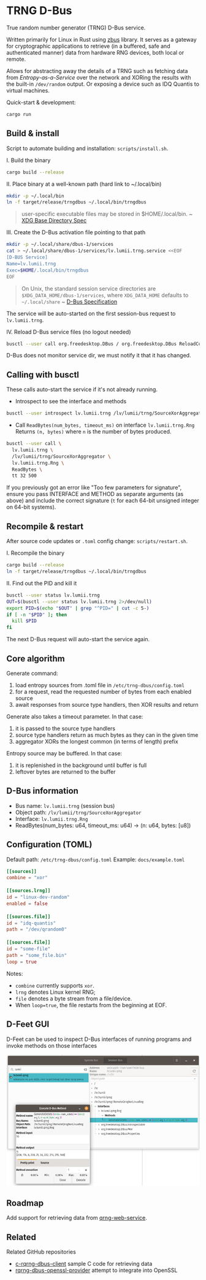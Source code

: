 # TRNG D-Bus

True random number generator (TRNG) D-Bus service.

Written primarily for Linux in Rust using [zbus](https://github.com/dbus2/zbus) library.
It serves as a gateway for cryptographic applications to retrieve
(in a buffered, safe and authenticated manner)
data from hardware RNG devices, both local or remote.

Allows for abstracting away the details of a TRNG
such as fetching data from *Entropy-as-a-Service* over the network
and XORing the results with the built-in `/dev/random` output.
Or exposing a device such as IDQ Quantis to virtual machines.

Quick-start & development:
```bash
cargo run
```

## Build & install

Script to automate building and installation: `scripts/install.sh`.

I. Build the binary

```bash
cargo build --release
```

II. Place binary at a well-known path (hard link to ~/.local/bin)

```bash
mkdir -p ~/.local/bin
ln -f target/release/trngdbus ~/.local/bin/trngdbus
```

> user-specific executable files may be stored in $HOME/.local/bin.
~ [XDG Base Directory Spec](https://specifications.freedesktop.org/basedir-spec/latest/)

III. Create the D-Bus activation file pointing to that path

```bash
mkdir -p ~/.local/share/dbus-1/services
cat > ~/.local/share/dbus-1/services/lv.lumii.trng.service <<EOF
[D-BUS Service]
Name=lv.lumii.trng
Exec=$HOME/.local/bin/trngdbus
EOF
```

> On Unix, the standard session service directories are
> `$XDG_DATA_HOME/dbus-1/services`, where `XDG_DATA_HOME` defaults to `~/.local/share`
~ [D-Bus Specification](https://dbus.freedesktop.org/doc/dbus-daemon.1.html)

The service will be auto-started on the first session-bus request to `lv.lumii.trng`.

IV. Reload D-Bus service files (no logout needed)
```bash
busctl --user call org.freedesktop.DBus / org.freedesktop.DBus ReloadConfig
```
D-Bus does not monitor service dir, we must notify it that it has changed.

## Calling with busctl

These calls auto-start the service if it's not already running.

- Introspect to see the interface and methods
```bash
busctl --user introspect lv.lumii.trng /lv/lumii/trng/SourceXorAggregator
```

- Call `ReadBytes(num_bytes, timeout_ms)` on interface `lv.lumii.trng.Rng`
  Returns `(n, bytes)` where `n` is the number of bytes produced.
```bash
busctl --user call \
  lv.lumii.trng \
  /lv/lumii/trng/SourceXorAggregator \
  lv.lumii.trng.Rng \
  ReadBytes \
  tt 32 500
```

If you previously got an error like "Too few parameters for signature", ensure you pass INTERFACE and METHOD as separate arguments (as above) and include the correct signature (`t` for each 64-bit unsigned integer on 64-bit systems).

## Recompile & restart

After source code updates or `.toml` config change: `scripts/restart.sh`.

I. Recompile the binary
```bash
cargo build --release
ln -f target/release/trngdbus ~/.local/bin/trngdbus
```

II. Find out the PID and kill it
```bash
busctl --user status lv.lumii.trng
OUT=$(busctl --user status lv.lumii.trng 2>/dev/null)
export PID=$(echo "$OUT" | grep "^PID=" | cut -c 5-)
if [ -n "$PID" ]; then
  kill $PID
fi
```

The next D-Bus request will auto-start the service again.

## Core algorithm

Generate command:
1. load entropy sources from .toml file in `/etc/trng-dbus/config.toml`
2. for a request, read the requested number of bytes from each enabled source
3. await responses from source type handlers, then XOR results and return

Generate also takes a timeout parameter. In that case:
1. it is passed to the source type handlers
2. source type handlers return as much bytes as they can in the given time
3. aggregator XORs the longest common (in terms of length) prefix

Entropy source may be buffered. In that case:
1. it is replenished in the background until buffer is full
2. leftover bytes are returned to the buffer

## D-Bus information

- Bus name: `lv.lumii.trng` (session bus)
- Object path: `/lv/lumii/trng/SourceXorAggregator`
- Interface: `lv.lumii.trng.Rng`
- ReadBytes(num_bytes: u64, timeout_ms: u64) -> (n: u64, bytes: [u8])

## Configuration (TOML)

Default path: `/etc/trng-dbus/config.toml`
Example: `docs/example.toml`

```toml
[[sources]]
combine = "xor"

[[sources.lrng]]
id = "linux-dev-random"
enabled = false

[[sources.file]]
id = "idq-quantis"
path = "/dev/qrandom0"

[[sources.file]]
id = "some-file"
path = "some_file.bin"
loop = true
```

Notes:
- `combine` currently supports `xor`.
- `lrng` denotes Linux kernel RNG;
- `file` denotes a byte stream from a file/device.
- When `loop=true`, the file restarts from the beginning at EOF.

## D-Feet GUI

D-Feet can be used to inspect D-Bus interfaces of running programs and invoke methods on those interfaces

![d-feet screenshot](docs/d-feet-ss.png)

## Roadmap

Add support for retrieving data from [qrng-web-service](https://github.com/LUMII-Syslab/qrng-web-service).

## Related

Related GitHub repositories
- [c-rqrng-dbus-client](https://github.com/KrisjanisP/c-rqrng-dbus-client) sample C code for retrieving data
- [rqrng-dbus-openssl-provider](https://github.com/KrisjanisP/rqrng-dbus-openssl-provider) attempt to integrate into OpenSSL
